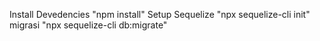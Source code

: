 Install Devedencies "npm install"
Setup Sequelize "npx sequelize-cli init"
migrasi "npx sequelize-cli db:migrate"